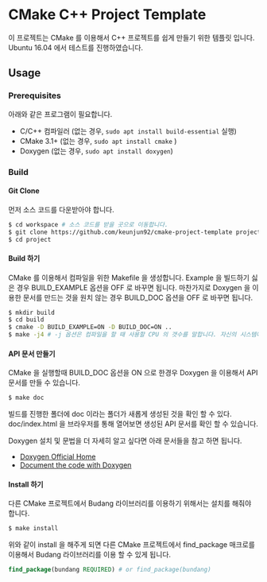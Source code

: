 # CMake C++ Project Template
이 프로젝트는 CMake 를 이용해서 C++ 프로젝트를 쉽게 만들기 위한 템플릿 입니다. Ubuntu 16.04 에서 테스트를 진행하였습니다.

## Usage
### Prerequisites
아래와 같은 프로그램이 필요합니다.
- C/C++ 컴파일러 (없는 경우, ```sudo apt install build-essential``` 실행)
- CMake 3.1+ (없는 경우, ``` sudo apt install cmake ``` )
- Doxygen (없는 경우, ``` sudo apt install doxygen ```)

### Build
#### Git Clone
먼저 소스 코드를 다운받아야 합니다.
``` bash
$ cd workspace # 소스 코드를 받을 곳으로 이동합니다.
$ git clone https://github.com/keunjun92/cmake-project-template project
$ cd project
```

#### Build 하기
CMake 를 이용해서 컴파일을 위한 Makefile 을 생성합니다. Example 을 빌드하기 싫은 경우 BUILD_EXAMPLE 옵션을 OFF 로 바꾸면 됩니다. 마찬가지로 Doxygen 을 이용한 문서를 만드는 것을 원치 않는 경우 BUILD_DOC 옵션을 OFF 로 바꾸면 됩니다.
``` bash
$ mkdir build
$ cd build
$ cmake -D BUILD_EXAMPLE=ON -D BUILD_DOC=ON ..
$ make -j4 # -j 옵션은 컴파일을 할 때 사용할 CPU 의 갯수를 말합니다. 자신의 시스템에 맞게 쓰면 됩니다. (예를 들어 -j4 의 경우 4개 CPU 코어를 사용한다는 뜻입니다.)
```

#### API 문서 만들기
CMake 을 실행할때 BUILD_DOC 옵션을 ON 으로 한경우 Doxygen 을 이용해서 API 문서를 만들 수 있습니다.
``` bash
$ make doc
```
빌드를 진행한 폴더에 doc 이라는 폴더가 새롭게 생성된 것을 확인 할 수 있다. doc/index.html 을 브라우저를 통해 열어보면 생성된 API 문서를 확인 할 수 있습니다.

Doxygen 설치 및 문법을 더 자세히 알고 싶다면 아래 문서들을 참고 하면 됩니다.
- [Doxygen Official Home](http://www.doxygen.nl/)
- [Document the code with Doxygen](https://wiki.scilab.org/Doxygen%20documentation%20Examples)

#### Install 하기
다른 CMake 프로젝트에서 Budang 라이브러리를 이용하기 위해서는 설치를 해줘야 합니다.
``` bash
$ make install
```
위와 같이 install 을 해주게 되면 다른 CMake 프로젝트에서 find_package 매크로를 이용해서 Budang 라이브러리를 이용 할 수 있게 됩니다.
``` CMake
find_package(bundang REQUIRED) # or find_package(bundang)
```
